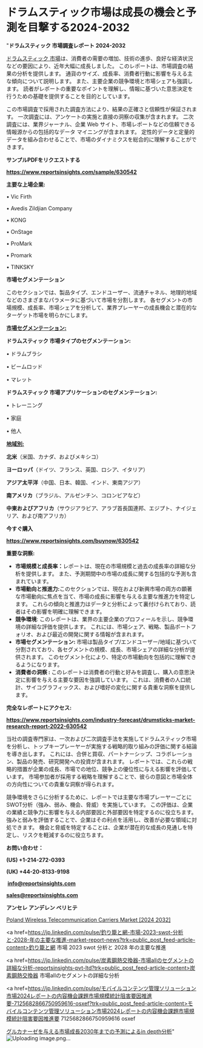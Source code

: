 # ドラムスティック市場は成長の機会と予測を目撃する2024-2032

"<strong>ドラムスティック 市場調査レポート 2024-2032</strong>

<a href=https://www.reportsinsights.com/sample/630542>ドラムスティック 市場</a>は、消費者の需要の増加、技術の進歩、良好な経済状況などの要因により、近年大幅に成長しました。 このレポートは、市場調査の結果の分析を提供します。 通貨のサイズ、成長率、消費者行動に影響を与える主な傾向について説明します。 また、主要企業の競争環境と市場シェアも強調します。 読者がレポートの重要なポイントを理解し、情報に基づいた意思決定を行うための基礎を提供することを目的としています。

この市場調査で採用された調査方法により、結果の正確さと信頼性が保証されます。 一次調査には、アンケートの実施と直接の洞察の収集が含まれます。 二次調査には、業界ジャーナル、企業 Web サイト、市場レポートなどの信頼できる情報源からの包括的なデータ マイニングが含まれます。 定性的データと定量的データを組み合わせることで、市場のダイナミクスを総合的に理解することができます。

<strong><b>サンプルPDFをリクエストする</b></strong>

<a href=https://www.reportsinsights.com/sample/630542><strong><u>https://www.reportsinsights.com/sample/630542</u></strong></a>

<strong>主要な上場企業:</strong>

• Vic Firth

• Avedis Zildjian Company

• KONG

• OnStage

• ProMark

• Promark

• TINKSKY

<strong>市場セグメンテーション</strong>

このセクションでは、製品タイプ、エンドユーザー、流通チャネル、地理的地域などのさまざまなパラメータに基づいて市場を分割します。 各セグメントの市場規模、成長率、市場シェアを分析して、業界プレーヤーの成長機会と潜在的なターゲット市場を明らかにします。

<strong><u>市場セグメンテーション</u></strong><strong><u>:</u></strong>

<strong>ドラムスティック 市場タイプのセグメンテーション:</strong>

• ドラムブラシ

• ビームロッド

• マレット

<strong>ドラムスティック 市場アプリケーションのセグメンテーション:</strong>

• トレーニング

• 家庭

• 他人

<strong><u>地域別</u></strong><strong><u>:</u></strong>

<strong>北米</strong>（米国、カナダ、およびメキシコ）

<strong>ヨーロッパ</strong>（ドイツ、フランス、英国、ロシア、イタリア）

<strong>アジア太平洋</strong>（中国、日本、韓国、インド、東南アジア）

<strong>南アメリカ</strong>（ブラジル、アルゼンチン、コロンビアなど）

<strong>中東およびアフリカ</strong>（サウジアラビア、アラブ首長国連邦、エジプト、ナイジェリア、および南アフリカ）

<strong>今すぐ購入</strong>

<a href=https://www.reportsinsights.com/buynow/630542><strong><u>https://www.reportsinsights.com/buynow/630542</u></strong></a>

<strong>重要な洞察:</strong>
<ul>
  <li><strong>市場規模と成長率：</strong>レポートは、現在の市場規模と過去の成長率の詳細な分析を提供します。 また、予測期間中の市場の成長に関する包括的な予測も含まれています。</li>
  <li><strong>市場動向と推進力:</strong>このセクションでは、現在および新興市場の両方の顕著な市場動向に焦点を当て、市場の成長に影響を与える主要な推進力を特定します。 これらの傾向と推進力はデータと分析によって裏付けられており、読者はその影響を明確に理解できます。</li>
  <li><strong>競争環境</strong>: このレポートは、業界の主要企業のプロフィールを示し、競争環境の詳細な評価を提供します。 これには、市場シェア、戦略、製品ポートフォリオ、および最近の開発に関する情報が含まれます。</li>
  <li><strong>市場セグメンテーション: </strong>市場は製品タイプ/エンドユーザー/地域に基づいて分割されており、各セグメントの規模、成長、市場シェアの詳細な分析が提供されます。 このセグメント化により、特定の市場動向を包括的に理解できるようになります。</li>
  <li><strong>消費者の洞察 : </strong>このレポートは消費者の行動と好みを調査し、購入の意思決定に影響を与える主要な要因を強調しています。 これは、消費者の人口統計、サイコグラフィックス、および嗜好の変化に関する貴重な洞察を提供します。</li>
</ul>
<strong>完全なレポートにアクセス:</strong>

<a href=https://www.reportsinsights.com/industry-forecast/drumsticks-market-research-report-2022-630542><strong><u><b>https://www.reportsinsights.com/industry-forecast/drumsticks-market-research-report-2022-630542</b></u></strong></a>

当社の調査専門家は、一次および二次調査手法を実施してドラムスティック市場を分析し、トップキープレーヤーが実施する戦略的取り組みの評価に関する結論を導き出します。 これには、合併と買収、パートナーシップ、コラボレーション、製品の発売、研究開発への投資が含まれます。 レポートでは、これらの戦略的措置が企業の成長、市場での地位、競争上の優位性に与える影響を評価しています。 市場参加者が採用する戦略を理解することで、彼らの意図と市場全体の方向性についての貴重な洞察が得られます。

競争環境をさらに分析するために、レポートでは主要な市場プレーヤーごとにSWOT分析（強み、弱み、機会、脅威）を実施しています。 この評価は、企業の業績と競争力に影響を与える内部要因と外部要因を特定するのに役立ちます。 強みと弱みを評価することで、企業はその利点を活用し、改善が必要な領域に対処できます。 機会と脅威を特定することは、企業が潜在的な成長の見通しを特定し、リスクを軽減するのに役立ちます。

<strong>お問い合わせ：</strong>

<strong>(US) +1-214-272-0393</strong>

<strong>(UK) +44-20-8133-9198</strong>

<strong> </strong><a href=info@reportsinsights.com><strong><u>info@reportsinsights.com</u></strong></a>

<a href=sales@reportsinsights.com><strong><u>sales@reportsinsights.com</u></strong></a>

<strong>アンセレ アンデレン ベリヒテ</strong>

<a href=https://www.linkedin.com/pulse/poland-wireless-telecommunication-carriers-market-r0hje/>Poland Wireless Telecommunication Carriers Market [2024 2032]</a>

<a href=https://jp.linkedin.com/pulse/釣り籠と網-市場-2023-swot-分析と-2028-年の主要な推進-market-report-news?trk=public_post_feed-article-content>釣り籠と網 市場 2023 swot 分析と 2028 年の主要な推進</a>

<a href=https://jp.linkedin.com/pulse/炭素鋼熱交換器-市場allのセグメントの詳細な分析-reportsinsights-pvt-ltd?trk=public_post_feed-article-content>炭素鋼熱交換器 市場allのセグメントの詳細な分析</a>

<a href=https://jp.linkedin.com/pulse/モバイルコンテンツ管理ソリューション市場2024レポートの内容機会課題市場規模統計阻害要因推進要-7125682866750959616-osxef?trk=public_post_feed-article-content>モバイルコンテンツ管理ソリューション市場2024レポートの内容機会課題市場規模統計阻害要因推進要 7125682866750959616 osxef</a>

<a href=https://www.linkedin.com/pulse/グルカナーゼを与える市場成長2030年までの予測によるin-depth分析-reportsinsights-pvt-ltd-jmpnf/>グルカナーゼを与える市場成長2030年までの予測によるin depth分析</a>"
![Uploading image.png…]()
